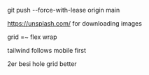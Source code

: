 git push --force-with-lease origin main

https://unsplash.com/
for downloading images

grid =~ flex wrap

tailwind follows mobile first

2er besi hole grid better
